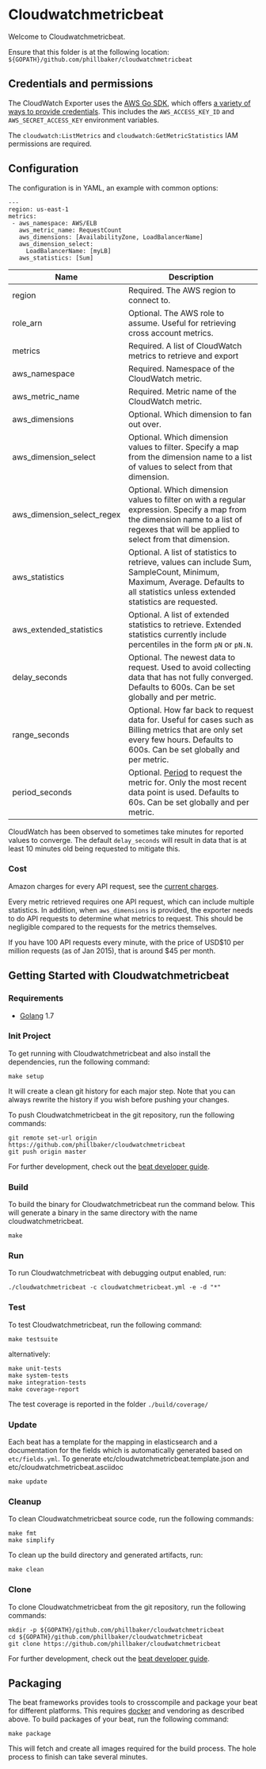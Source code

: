 # Cloudwatchmetricbeat

Welcome to Cloudwatchmetricbeat.

Ensure that this folder is at the following location:
`${GOPATH}/github.com/phillbaker/cloudwatchmetricbeat`

## Credentials and permissions

The CloudWatch Exporter uses the
[AWS Go SDK](http://docs.aws.amazon.com/sdk-for-go/v1/developer-guide/welcome.html),
which offers [a variety of ways to provide credentials](http://docs.aws.amazon.com/sdk-for-go/v1/developer-guide/sessions.html#creating-sessions).
This includes the `AWS_ACCESS_KEY_ID` and `AWS_SECRET_ACCESS_KEY` environment
variables.

The `cloudwatch:ListMetrics` and `cloudwatch:GetMetricStatistics` IAM permissions are required.

## Configuration

The configuration is in YAML, an example with common options:
```
---
region: us-east-1
metrics:
 - aws_namespace: AWS/ELB
   aws_metric_name: RequestCount
   aws_dimensions: [AvailabilityZone, LoadBalancerName]
   aws_dimension_select:
     LoadBalancerName: [myLB]
   aws_statistics: [Sum]
```

Name     | Description
---------|------------
region   | Required. The AWS region to connect to.
role_arn   | Optional. The AWS role to assume. Useful for retrieving cross account metrics.
metrics  | Required. A list of CloudWatch metrics to retrieve and export
aws_namespace  | Required. Namespace of the CloudWatch metric.
aws_metric_name  | Required. Metric name of the CloudWatch metric.
aws_dimensions | Optional. Which dimension to fan out over.
aws_dimension_select | Optional. Which dimension values to filter. Specify a map from the dimension name to a list of values to select from that dimension.
aws_dimension_select_regex | Optional. Which dimension values to filter on with a regular expression. Specify a map from the dimension name to a list of regexes that will be applied to select from that dimension.
aws_statistics | Optional. A list of statistics to retrieve, values can include Sum, SampleCount, Minimum, Maximum, Average. Defaults to all statistics unless extended statistics are requested.
aws_extended_statistics | Optional. A list of extended statistics to retrieve. Extended statistics currently include percentiles in the form `pN` or `pN.N`.
delay_seconds | Optional. The newest data to request. Used to avoid collecting data that has not fully converged. Defaults to 600s. Can be set globally and per metric.
range_seconds | Optional. How far back to request data for. Useful for cases such as Billing metrics that are only set every few hours. Defaults to 600s. Can be set globally and per metric.
period_seconds | Optional. [Period](http://docs.aws.amazon.com/AmazonCloudWatch/latest/DeveloperGuide/cloudwatch_concepts.html#CloudWatchPeriods) to request the metric for. Only the most recent data point is used. Defaults to 60s. Can be set globally and per metric.


CloudWatch has been observed to sometimes take minutes for reported values to
converge. The default `delay_seconds` will result in data that is at least 10
minutes old being requested to mitigate this.

### Cost

Amazon charges for every API request, see the [current charges](http://aws.amazon.com/cloudwatch/pricing/).

Every metric retrieved requires one API request, which can include multiple
statistics. In addition, when `aws_dimensions` is provided, the exporter needs
to do API requests to determine what metrics to request. This should be
negligible compared to the requests for the metrics themselves.

If you have 100 API requests every minute, with the price of USD$10 per million
requests (as of Jan 2015), that is around $45 per month.

## Getting Started with Cloudwatchmetricbeat

### Requirements

* [Golang](https://golang.org/dl/) 1.7

### Init Project
To get running with Cloudwatchmetricbeat and also install the
dependencies, run the following command:

```
make setup
```

It will create a clean git history for each major step. Note that you can always rewrite the history if you wish before pushing your changes.

To push Cloudwatchmetricbeat in the git repository, run the following commands:

```
git remote set-url origin https://github.com/phillbaker/cloudwatchmetricbeat
git push origin master
```

For further development, check out the [beat developer guide](https://www.elastic.co/guide/en/beats/libbeat/current/new-beat.html).

### Build

To build the binary for Cloudwatchmetricbeat run the command below. This will generate a binary
in the same directory with the name cloudwatchmetricbeat.

```
make
```


### Run

To run Cloudwatchmetricbeat with debugging output enabled, run:

```
./cloudwatchmetricbeat -c cloudwatchmetricbeat.yml -e -d "*"
```


### Test

To test Cloudwatchmetricbeat, run the following command:

```
make testsuite
```

alternatively:
```
make unit-tests
make system-tests
make integration-tests
make coverage-report
```

The test coverage is reported in the folder `./build/coverage/`

### Update

Each beat has a template for the mapping in elasticsearch and a documentation for the fields
which is automatically generated based on `etc/fields.yml`.
To generate etc/cloudwatchmetricbeat.template.json and etc/cloudwatchmetricbeat.asciidoc

```
make update
```


### Cleanup

To clean  Cloudwatchmetricbeat source code, run the following commands:

```
make fmt
make simplify
```

To clean up the build directory and generated artifacts, run:

```
make clean
```


### Clone

To clone Cloudwatchmetricbeat from the git repository, run the following commands:

```
mkdir -p ${GOPATH}/github.com/phillbaker/cloudwatchmetricbeat
cd ${GOPATH}/github.com/phillbaker/cloudwatchmetricbeat
git clone https://github.com/phillbaker/cloudwatchmetricbeat
```


For further development, check out the [beat developer guide](https://www.elastic.co/guide/en/beats/libbeat/current/new-beat.html).


## Packaging

The beat frameworks provides tools to crosscompile and package your beat for different platforms. This requires [docker](https://www.docker.com/) and vendoring as described above. To build packages of your beat, run the following command:

```
make package
```

This will fetch and create all images required for the build process. The hole process to finish can take several minutes.
